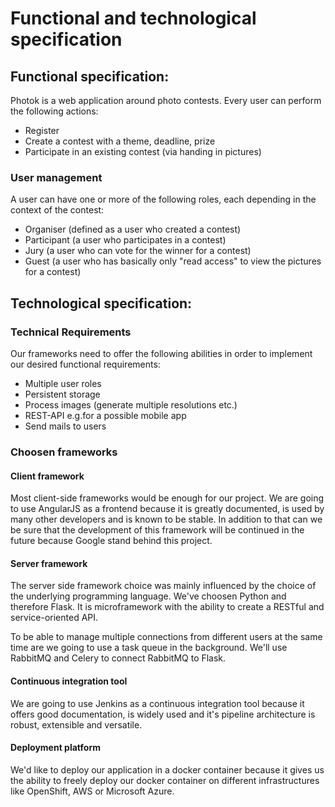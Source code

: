 # Functional and technological specification
## Functional specification:

Photok is a web application around photo contests. Every user 
can perform the following actions:
* Register
* Create a contest with a theme, deadline, prize
* Participate in an existing contest (via handing in pictures)

### User management
A user can have one or more of the following roles, each depending in the context of the contest:
* Organiser (defined as a user who created a contest)
* Participant (a user who participates in a contest)
* Jury (a user who can vote for the winner for a contest)
* Guest (a user who has basically only "read access" to view the pictures for a contest)

## Technological specification:
### Technical Requirements
Our frameworks need to offer the following abilities in order to implement our desired 
functional requirements:
* Multiple user roles
* Persistent storage
* Process images (generate multiple resolutions etc.)
* REST-API e.g.for a possible mobile app
* Send mails to users

### Choosen frameworks
#### Client framework
Most client-side frameworks would be enough for our project. We are going to use AngularJS
as a frontend because it is greatly documented, is used by many other developers and is known to be
stable. In addition to that can we be sure that the development of this framework will be 
continued in the future because Google stand behind this project.

#### Server framework 
The server side framework choice was mainly influenced by the choice of the underlying
programming language. We've choosen Python and therefore Flask. It is microframework with 
the ability to create a RESTful and service-oriented API.

To be able to manage multiple connections from different users at the same time are we going
to use a task queue in the background. We'll use RabbitMQ and Celery to connect RabbitMQ to Flask.

#### Continuous integration tool
We are going to use Jenkins as a continuous integration tool because it offers good documentation, is widely used 
and it's pipeline architecture is robust, extensible and versatile.

#### Deployment platform
We'd like to deploy our application in a docker container because it gives us the 
ability to freely deploy our docker container on different infrastructures like OpenShift, 
AWS or Microsoft Azure.